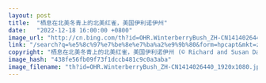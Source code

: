 ```yaml
---
layout: post
title:  "栖息在北美冬青上的北美红雀，美国伊利诺伊州"
date:   "2022-12-18 16:00:00 +0800"
image_url: "http://cn.bing.com/th?id=OHR.WinterberryBush_ZH-CN1414026440_1920x1080.jpg&rf=LaDigue_1920x1080.jpg&pid=hp"
link: "/search?q=%e5%8c%97%e7%be%8e%e7%ba%a2%e9%9b%80&form=hpcapt&mkt=zh-cn"
copyright: "栖息在北美冬青上的北美红雀，美国伊利诺伊州 (© Richard and Susan Day/Danita Delimont)"
image_hash: "438fe56fb09f73f1dccb481c9c0a3aba"
image_filename: "th?id=OHR.WinterberryBush_ZH-CN1414026440_1920x1080.jpg&rf=LaDigue_1920x1080.jpg&pid=hp"
---
```

